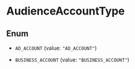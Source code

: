 

# AudienceAccountType

## Enum


* `AD_ACCOUNT` (value: `"AD_ACCOUNT"`)

* `BUSINESS_ACCOUNT` (value: `"BUSINESS_ACCOUNT"`)



